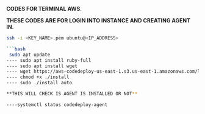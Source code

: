 **CODES FOR TERMINAL AWS**.

**THESE CODES ARE FOR LOGIN INTO INSTANCE AND CREATING AGENT IN.**

```bash
ssh -i <KEY_NAME>.pem ubuntu@<IP_ADDRESS>

```bash
 sudo apt update
---- sudo apt install ruby-full
---- sudo apt install wget
---- wget https://aws-codedeploy-us-east-1.s3.us-east-1.amazonaws.com/latest/install
---- chmod +x ./install
---- sudo ./install auto

**THIS WILL CHECK IS AGENT IS INSTALLED OR NOT**

----systemctl status codedeploy-agent
